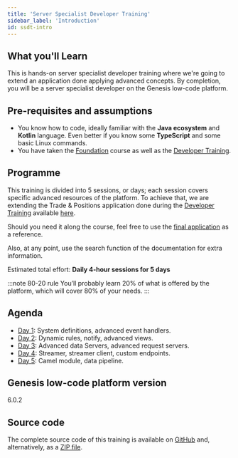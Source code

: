 ```yaml
---
title: 'Server Specialist Developer Training'
sidebar_label: 'Introduction'
id: ssdt-intro
---
```


## What you'll Learn​

This is hands-on server specialist developer training where we're going to extend an application done applying advanced concepts. By completion, you will be a server specialist developer on the Genesis low-code platform.

## Pre-requisites and assumptions

- You know how to code, ideally familiar with the **Java ecosystem** and **Kotlin** language. Even better if you know some​ **TypeScript** and some basic Linux commands.​
- You have taken the [Foundation](#) course as well as the [Developer Training](#).


## Programme

This training is divided into 5 sessions, or days; each session covers specific advanced resources of the platform. To achieve that, we are extending the  Trade & Positions application done during the [Developer Training](#) available [here](https://github.com/genesiscommunitysuccess/devtraining-gama).

Should you need it along the course, feel free to use the [final application](#) as a reference.

Also, at any point, use the search function of the documentation for extra information.

Estimated total effort: <b>Daily 4-hour sessions for 5 days</b>

:::note 80-20 rule
You’ll probably learn 20% of what is offered ​by the platform​, which will cover 80% of your needs.
:::

## Agenda

- [Day 1](#): System definitions, advanced event handlers.
- [Day 2](#): Dynamic rules, notify, advanced views.
- [Day 3](#): Advanced data Servers, advanced request servers.
- [Day 4](#): Streamer, streamer client, custom endpoints.
- [Day 5](#): Camel module, data pipeline​.

## Genesis low-code platform version
6.0.2

## Source code
The complete source code of this training is available 
on [GitHub](https://github.com/genesiscommunitysuccess/devtraining-gama-server-specialist) and, alternatively, as a [ZIP file](https://genesisglobal.jfrog.io/artifactory/community-uploads/devtraining-gama-server-specialist.zip).
